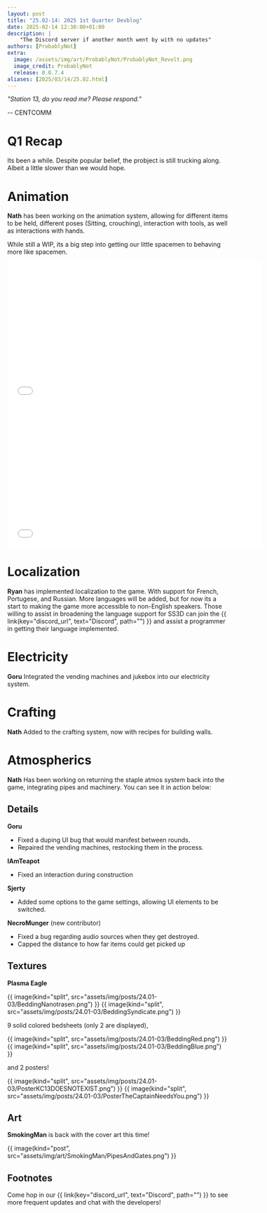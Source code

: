 ```yaml
---
layout: post
title: "25.02-14: 2025 1st Quarter Devblog"
date: 2025-02-14 12:30:00+01:00
description: |
    "The Discord server if another month went by with no updates"
authors: [ProbablyNot]
extra:
  image: /assets/img/art/ProbablyNot/ProbablyNot_Revolt.png
  image_credit: ProbablyNot
  release: 0.0.7.4
aliases: [2025/03/14/25.02.html]
---
```


*"Station 13, do you read me? Please respond."*

-- CENTCOMM

# Q1 Recap

Its been a while. Despite popular belief, the probject is still trucking along. Albeit a little slower than we would hope. 

# Animation

**Nath** has been working on the animation system, allowing for different items to be held, different poses (Sitting, crouching), interaction with tools, as well as interactions with hands.

While still a WIP, its a big step into getting our little spacemen to behaving more like spacemen. 

<iframe class="video" width="580px" height="325px" src="ADD VIDEO HERE" frameborder="0" allow="accelerometer; autoplay; encrypted-media; gyroscope; picture-in-picture" allowfullscreen></iframe>

<iframe class="video" width="580px" height="325px" src="ADD VIDEO HERE" frameborder="0" allow="accelerometer; autoplay; encrypted-media; gyroscope; picture-in-picture" allowfullscreen></iframe>

# Localization

**Ryan** has implemented localization to the game. With support for French, Portugese, and Russian. More languages will be added, but for now its a start to making the game more accessible to non-English speakers. Those willing to assist in broadening the language support for SS3D can join the {{ link(key="discord_url", text="Discord", path="") }} and assist a programmer in getting their language implemented.

# Electricity

**Goru** Integrated the vending machines and jukebox into our electricity system.

# Crafting 

**Nath** Added to the crafting system, now with recipes for building walls.

# Atmospherics

**Nath** Has been working on returning the staple atmos system back into the game, integrating pipes and machinery. You can see it in action below:

## Details

**Goru**
- Fixed a duping UI bug that would manifest between rounds.
- Repaired the vending machines, restocking them in the process.

**IAmTeapot**
- Fixed an interaction during construction

**Sjerty**
- Added some options to the game settings, allowing UI elements to be switched.

**NecroMunger** (new contributor)
- Fixed a bug regarding audio sources when they get destroyed.
- Capped the distance to how far items could get picked up

## Textures

**Plasma Eagle**

<div class='horizontal-2' markdown='1'>
  {{ image(kind="split", src="assets/img/posts/24.01-03/BeddingNanotrasen.png") }}
  {{ image(kind="split", src="assets/img/posts/24.01-03/BeddingSyndicate.png") }}
</div>

9 solid colored bedsheets (only 2 are displayed),

<div class='horizontal-2' markdown='1'>
  {{ image(kind="split", src="assets/img/posts/24.01-03/BeddingRed.png") }}
  {{ image(kind="split", src="assets/img/posts/24.01-03/BeddingBlue.png") }}
</div>

and 2 posters!

<div class='horizontal-2' markdown='1'>
  {{ image(kind="split", src="assets/img/posts/24.01-03/PosterKC13DOESNOTEXIST.png") }}
  {{ image(kind="split", src="assets/img/posts/24.01-03/PosterTheCaptainNeedsYou.png") }}
</div>

## Art

**SmokingMan** is back with the cover art this time!

{{ image(kind="post", src="assets/img/art/SmokingMan/PipesAndGates.png") }}

## Footnotes

Come hop in our {{ link(key="discord_url", text="Discord", path="") }} to see more frequent updates and chat with the developers!
